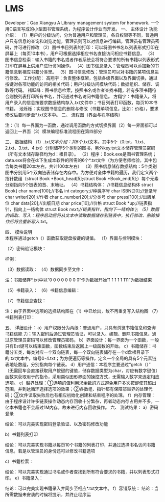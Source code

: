 # LMS
Developer：Gao Xiangyu
A Library management system for homework.
一个用C语言写成的小型图书管理系统，为程序设计作业而开发。
一、	主体设计
功能介绍：
（1）用户的分级访问，分为普通用户和管理员，各自权限等不同，普通用户只有信息的查询和浏览功能，管理员则可以对信息进行编辑。管理员有管理员密码，并可进行修改
（2）图书书目列表的打印：可以将图书书名以列表形式打印在屏幕上（每页10本书），用户可根据选择相应书名直接访问相应书籍信息。
（3）图书信息检索：输入书籍的书名或者作者系统会将符合要求的所有书籍以列表形式打印在屏幕上供用户进行访问操作。
（4）图书信息录入：管理员可以添加新的书籍信息到相应书籍分类里。
（5）图书信息修改：管理员可以对书籍的某项信息进行修改。
工作分配：
高翔宇：负责整体框架，包括各级界面以及界面切换，通过按键对各项功能的访问的相关代码；用户分级访问模块代码；数据组织、储存、调取等代码。
褚跃峰：图书信息检索，按照书名或作者查找书籍，若有多项书籍符合则按列表打印所有书名，并可通过书名访问书籍信息。
方翔宇：书籍录入，将用户录入的信息按要求数据结构存入.txt文件中；书目列表打印函数，每页10本书书籍。
池烁烁：实现图书信息的删除与修改（书籍单项信息，比如：价格），要求修改后要同步至*.txt文本中。
二、	流程图（界面与程序结构）

                          
















注：（1）每一界面为一函数，通过调用函数的方式切换界面（2）每一界面都可以返回上一界面（3）模块编程标准流程图在第四部分

三、	数据结构
（1）*.txt文本介绍：共6个*.txt文本。其中5个（0.txt、1.txt、2.txt、3.txt、4.txt）分别储存5个类别的图书，另外key.txt文本储存管理员密码（所有文本储存路径均为d：根目录）。
（2）程序：Book.exe是图书管理系统；data.exe将会在d:下生成本软件的所需的6个*.txt文件（为方便老师检验，其中包含每类书籍20本左右，共计100本左右）
（3）图书信息储存数据结构：5个类别图书分别用5个双向链表储存在内存中。为方便对全体书籍的遍历，我们定义两个指针数组（struct Book *Book_head[5];struct Book *Book_end[5];）每个元素分别指向5个链表的首、末地址。
（4）书籍结构体：
//书籍信息结构体
struct Book{
	char name[100];//书名
	int category;//种类序号
	char ISBN[20];//登录号
	char writer[20];//作者
	char c_number[20];//分类号
	char press[100];//出版单位
	char data[20];//出版日期
	char price[10];//价格
	struct Book *up;//链表指针，指向上一结构体
	struct Book *next;//链表指针，指向下一结构体
};
（5）数据的调取、写入：程序启动后将从文本中读取数据储存到链表中，执行修改、删除操作后将会重新写入*.txt。

四、	模块说明  
本程序通过getch（）函数获取键盘按键的键值。
（1）界面与控制模块：













（2）密码验证模块：


















样例：



（3）数据读取：                    （4）数据同步至文件：
	
















注：书籍储存*.txt中以“0 0 0 0 0 0 0 0“作为数据开始“1 1 1 1 1 111”为数据结束



（5）书籍录入：         （6）书籍信息编辑：
		









（7）书籍信息查找：









注：由于界面中选项的选择结构图在（1）中已给出，故不再重复写入结构图
（7）书籍列表打印：





















                                                                              
五、	详细设计：
a）用户权限分为两级：普通用户，只具有浏览书籍信息和查询书籍信能
力；输入密码后通过管理员验证，可以录入、编辑、删除书籍信息，通过原管理员密码可以修改管理员密码。
	b）界面设计：每一界面为一个函数，一般只有Est键可以结束函数，函数结束后返回上一级函数的开始。
	c）书籍储存：书籍分五类，每类对应一个双向链表，每一个双向链表储存在一个d盘根目录下的.txt文本中，编号0-4.txt；为方便遍历等操作，定义一个全局的具有5个元素链表地址数组，分别指向每个链表。
	d）用户通信：本程序主要通过“getch（）” （无需回车会直接获取用户按键的键值，储存数据类型为char，对应有数字键值）函数来获取用于的指令，采用类似图形界面的操控方式，无需输入数字来选定相应选项。
	e）越界处理：①选项的值利用求余数的方式避免用户多次按键使其超出范围，并到达循环选择选项的效果；②各数组、指针都有保障部越界的处理代码；③文件读取失败后也有相应初始化创建和结束程序的处理。
	f）内存管理：由于程序设计许多链表操作动态内存回收十分繁杂，再者动态内存占用并不多，一亿本书籍也不会超过1M内存，故未进行内存回收操作。
六、	测试结果：
a）密码登录




结论：可以完美实现密码登录验证、以及密码修改功能


b）书籍列表打印
















结论：可以完美实现书籍以每页10个书籍的列表打印，并通过选择书名访问书籍信息，若是以管理员的身份还可以修改书籍选项

c）书籍检索：











结论：可以完美实现通过书名或作者查找到所有符合要求的书籍，并以列表形式打印。
e）书籍录入：















结论：可以完美实现书籍录入并同步至相应*.txt文本中。
f）容错系统： 
结论：当所需数据未安装的时候将提示，并终止程序运


